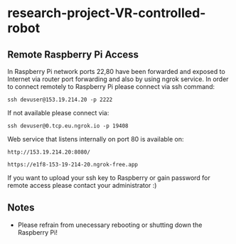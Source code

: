 # research-project-VR-controlled-robot

## Remote Raspberry Pi Access
In Raspberry Pi network ports 22,80 have been forwarded and exposed to Internet via router port forwarding and also by using ngrok service. In order to connect remotely to Raspberry Pi please connect via ssh command:

```ssh devuser@153.19.214.20 -p 2222```

If not available please connect via: 

```ssh devuser@0.tcp.eu.ngrok.io -p 19408```

Web service that listens internally on port 80 is available on: 

```http://153.19.214.20:8080/```

```https://e1f8-153-19-214-20.ngrok-free.app```

If you want to upload your ssh key to Raspberry or gain password for remote access please contact your administrator :)

## Notes
- Please refrain from unecessary rebooting or shutting down the Raspberry Pi!
